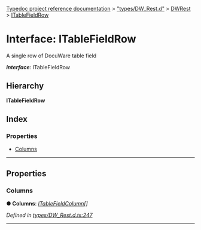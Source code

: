 [Typedoc project reference documentation](../README.md) > ["types/DW_Rest.d"](../modules/_types_dw_rest_d_.md) > [DWRest](../modules/_types_dw_rest_d_.dwrest.md) > [ITableFieldRow](../interfaces/_types_dw_rest_d_.dwrest.itablefieldrow.md)

# Interface: ITableFieldRow

A single row of DocuWare table field

*__interface__*: ITableFieldRow

## Hierarchy

**ITableFieldRow**

## Index

### Properties

* [Columns](_types_dw_rest_d_.dwrest.itablefieldrow.md#columns)

---

## Properties

<a id="columns"></a>

###  Columns

**● Columns**: *[ITableFieldColumn](_types_dw_rest_d_.dwrest.itablefieldcolumn.md)[]*

*Defined in [types/DW_Rest.d.ts:247](https://github.com/DocuWare/REST-Sample-TS/blob/0222c3e/src/types/DW_Rest.d.ts#L247)*

___

